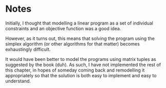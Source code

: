 Notes
=====

Initially, I thought that modelling a linear program as a set of individual constraints and an objective function
was a good idea.

However, as it turns out, this means that solving the program using the simplex algorithm (or other algorithms for
that matter) becomes exhaustingly difficult.

It would have been better to model the programs using matrix tuples as suggested by the book (duh). As such, I have
not implemented the rest of this chapter, in hopes of someday coming back and remodelling it appropriately so that
the solution is both easy to implement and easy to understand.